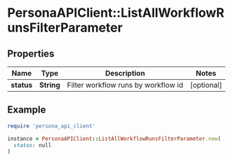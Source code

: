 # PersonaAPIClient::ListAllWorkflowRunsFilterParameter

## Properties

| Name | Type | Description | Notes |
| ---- | ---- | ----------- | ----- |
| **status** | **String** | Filter workflow runs by workflow id | [optional] |

## Example

```ruby
require 'persona_api_client'

instance = PersonaAPIClient::ListAllWorkflowRunsFilterParameter.new(
  status: null
)
```

